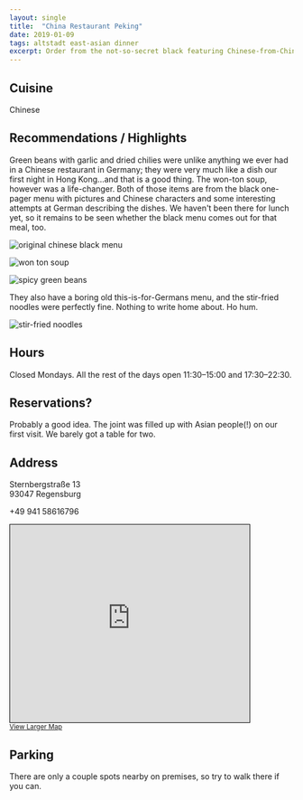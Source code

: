 ```yaml
---
layout: single
title:  "China Restaurant Peking"
date: 2019-01-09
tags: altstadt east-asian dinner
excerpt: Order from the not-so-secret black featuring Chinese-from-China dishes.
---
```


## Cuisine ##
Chinese

## Recommendations / Highlights ##
Green beans with garlic and dried chilies were unlike anything we ever had in a Chinese restaurant in Germany; they were very much like a dish our first night in Hong Kong...and that is a good thing.  The won-ton soup, however was a life-changer.  Both of those items are from the black one-pager menu with pictures and Chinese characters and some interesting attempts at German describing the dishes.  We haven't been there for lunch yet, so it remains to be seen whether the black menu comes out for that meal, too.

![original chinese black menu](/assets/img/peking/IMG_4794.JPG)

![won ton soup](/assets/img/peking/IMG_4795.JPG)

![spicy green beans](/assets/img/peking/IMG_4796.JPG)

They also have a boring old this-is-for-Germans menu, and the stir-fried noodles were perfectly fine.  Nothing to write home about.  Ho hum.

![stir-fried noodles](/assets/img/peking/IMG_4797.JPG)


## Hours ##
Closed Mondays.  All the rest of the days open 11:30–15:00 and 17:30–22:30.

## Reservations? ##
Probably a good idea.  The joint was filled up with Asian people(!) on our first visit.  We barely got a table for two.

## Address ##
Sternbergstraße 13<br/>
93047 Regensburg

+49 941 58616796


<iframe width="425" height="350" frameborder="0" scrolling="no" marginheight="0" marginwidth="0" src="https://www.openstreetmap.org/export/embed.html?bbox=12.104286253452301%2C49.0118657180479%2C12.106539309024813%2C49.01314293036493&amp;layer=mapnik&amp;marker=49.012504328302256%2C12.105412781238556" style="border: 1px solid black"></iframe><br/><small><a href="https://www.openstreetmap.org/?mlat=49.01250&amp;mlon=12.10541#map=19/49.01250/12.10541">View Larger Map</a></small>

## Parking ##
There are only a couple spots nearby on premises, so try to walk there if you can.


